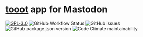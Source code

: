 # [tooot](https://tooot.app/) app for Mastodon

[![GPL-3.0](https://img.shields.io/github/license/tooot-app/push?style=flat-square)](LICENSE) ![GitHub Workflow Status](https://img.shields.io/github/workflow/status/tooot-app/app/build?style=flat-square) ![GitHub issues](https://img.shields.io/github/issues/tooot-app/app?style=flat-square) ![GitHub package.json version](https://img.shields.io/github/package-json/v/tooot-app/app?style=flat-square) ![Code Climate maintainability](https://img.shields.io/codeclimate/maintainability/tooot-app/app?style=flat-square)
